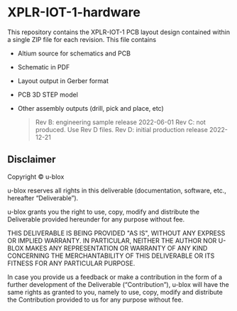 # XPLR-IOT-1-hardware
This repository contains the XPLR-IOT-1 PCB layout design contained within a
single ZIP file for each revision. This file contains
* Altium source for schematics and PCB
* Schematic in PDF
* Layout output in Gerber format
* PCB 3D STEP model
* Other assembly outputs (drill, pick and place, etc)

    > Rev B: engineering sample release 2022-06-01
    > Rev C: not produced. Use Rev D files.
    > Rev D: initial production release 2022-12-21 

## Disclaimer
Copyright &copy; u-blox 

u-blox reserves all rights in this deliverable (documentation, software, etc.,
hereafter “Deliverable”). 

u-blox grants you the right to use, copy, modify and distribute the
Deliverable provided hereunder for any purpose without fee.

THIS DELIVERABLE IS BEING PROVIDED "AS IS", WITHOUT ANY EXPRESS OR IMPLIED
WARRANTY. IN PARTICULAR, NEITHER THE AUTHOR NOR U-BLOX MAKES ANY
REPRESENTATION OR WARRANTY OF ANY KIND CONCERNING THE MERCHANTABILITY OF THIS
DELIVERABLE OR ITS FITNESS FOR ANY PARTICULAR PURPOSE.

In case you provide us a feedback or make a contribution in the form of a
further development of the Deliverable (“Contribution”), u-blox will have the
same rights as granted to you, namely to use, copy, modify and distribute the
Contribution provided to us for any purpose without fee.
